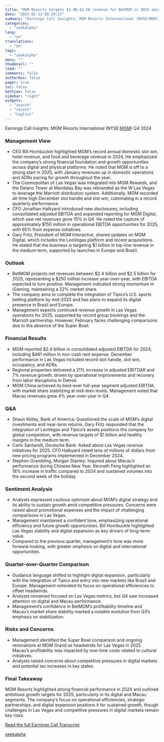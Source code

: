 ```yaml
---
title: "MGM Resorts targets $2.4B-$2.5B revenue for BetMGM in 2025 amid digital expansion"
date: "2025-02-13 05:29:17"
summary: "Earnings Call Insights: MGM Resorts International (NYSE:MGM) Q4 2024 Management View CEO Bill Hornbuckle highlighted MGM’s record annual domestic slot win, hotel revenue, and food and beverage revenue in 2024. He emphasized the company’s strong financial foundation and growth opportunities across digital and physical platforms. He noted that MGM is..."
categories:
  - "seekalpha"
lang:
  - "en"
translations:
  - "en"
tags:
  - "seekalpha"
menu: ""
thumbnail: ""
lead: ""
comments: false
authorbox: false
pager: true
toc: false
mathjax: false
sidebar: "right"
widgets:
  - "search"
  - "recent"
  - "taglist"
---
```


Earnings Call Insights: MGM Resorts International (NYSE:[MGM](https://seekingalpha.com/symbol/MGM "MGM Resorts International")) Q4 2024

### Management View

* CEO Bill Hornbuckle highlighted MGM’s record annual domestic slot win, hotel revenue, and food and beverage revenue in 2024. He emphasized the company’s strong financial foundation and growth opportunities across digital and physical platforms. He noted that MGM is off to a strong start in 2025, with January revenues up in domestic operations and ADRs pacing for growth throughout the year.
* The Cosmopolitan of Las Vegas was integrated into MGM Rewards, and the Delano Tower at Mandalay Bay was rebranded as the W Las Vegas to leverage the Marriott distribution system. Additionally, MGM recorded all-time high December slot handle and slot win, culminating in a record quarterly performance.
* CFO Jonathan Halkyard introduced new disclosures, including consolidated adjusted EBITDA and expanded reporting for MGM Digital, which saw net revenues grow 15% in Q4. He noted the capture of approximately $150 million in operational EBITDA opportunities for 2025, with 65% from expense initiatives.
* Gary Fritz, President of MGM Interactive, shared updates on MGM Digital, which includes the LeoVegas platform and recent acquisitions. He stated that the business is targeting $1 billion in top-line revenue in the medium term, supported by launches in Europe and Brazil.

### Outlook

* BetMGM projects net revenues between $2.4 billion and $2.5 billion for 2025, representing a $250 million increase year-over-year, with EBITDA expected to turn positive. Management indicated strong momentum in iGaming, maintaining a 22% market share.
* The company aims to complete the integration of Tipico’s U.S. sports betting platform by mid-2025 and has plans to expand its digital presence in Brazil and Europe.
* Management expects continued revenue growth in Las Vegas operations for 2025, supported by record group bookings and the Marriott partnership. However, February faces challenging comparisons due to the absence of the Super Bowl.

### Financial Results

* MGM reported $2.4 billion in consolidated adjusted EBITDA for 2024, including $461 million in non-cash rent expense. December performance in Las Vegas included record slot handle, slot win, occupancy, and ADRs.
* Regional properties delivered a 21% increase in adjusted EBITDAR and 7% revenue growth, driven by operational improvements and recovery from labor disruptions in Detroit.
* MGM China achieved its best-ever full-year segment adjusted EBITDA, with market share stabilizing at mid-teen levels. Management noted that Macau revenues grew 4% year-over-year in Q4.

### Q&A

* Shaun Kelley, Bank of America: Questioned the scale of MGM’s digital investments and near-term returns. Gary Fritz responded that the integration of LeoVegas and Tipico’s assets positions the company for global competition, with revenue targets of $1 billion and healthy margins in the medium term.
* Carlo Santarelli, Deutsche Bank: Asked about Las Vegas revenue initiatives for 2025. CFO Halkyard noted tens of millions of dollars from new pricing programs implemented in December 2024.
* Stephen Grambling, Morgan Stanley: Inquired about Macau’s performance during Chinese New Year. Kenneth Feng highlighted an 18% increase in traffic compared to 2024 and sustained volumes into the second week of the holiday.

### Sentiment Analysis

* Analysts expressed cautious optimism about MGM’s digital strategy and its ability to sustain growth amid competitive pressures. Concerns were raised about promotional expenses and the impact of challenging comparisons in Las Vegas.
* Management maintained a confident tone, emphasizing operational efficiency and future growth opportunities. Bill Hornbuckle highlighted Las Vegas stability and digital expansion as key drivers of long-term value.
* Compared to the previous quarter, management’s tone was more forward-looking, with greater emphasis on digital and international opportunities.

### Quarter-over-Quarter Comparison

* Guidance language shifted to highlight digital expansion, particularly with the integration of Tipico and entry into new markets like Brazil and Europe. Management reiterated its focus on operational efficiencies to offset headwinds.
* Analysts remained focused on Las Vegas metrics, but Q4 saw increased attention on digital and Macau performance.
* Management’s confidence in BetMGM’s profitability timeline and Macau’s market share stability marked a notable evolution from Q3’s emphasis on stabilization.

### Risks and Concerns

* Management identified the Super Bowl comparison and ongoing renovations at MGM Grand as headwinds for Las Vegas in 2025. Macau’s profitability was impacted by one-time costs related to cultural initiatives.
* Analysts raised concerns about competitive pressures in digital markets and potential tax increases in key states.

### Final Takeaway

MGM Resorts highlighted strong financial performance in 2024 and outlined ambitious growth targets for 2025, particularly in its digital and Macau segments. The company’s focus on operational efficiencies, strategic partnerships, and digital expansion positions it for sustained growth, though challenges in Las Vegas and competitive pressures in digital markets remain key risks.

[Read the full Earnings Call Transcript](https://seekingalpha.com/symbol/MGM/earnings/transcripts)

[seekalpha](https://seekingalpha.com/news/4407403-mgm-resorts-targets-2_4b-2_5b-revenue-for-betmgm-in-2025-amid-digital-expansion)
